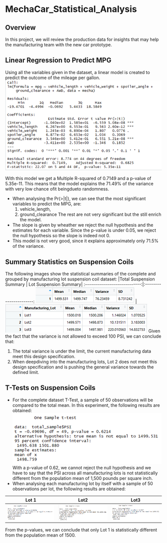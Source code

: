 # MechaCar_Statistical_Analysis

## Overview
In this project, we will review the production data for insights that may help the manufacturing team with the new car prototype.

## Linear Regression to Predict MPG
Using all the variables given in the dataset, a linear model is created to predict the outcome of the mileage per gallon.
![](images/lm_summary.png)

With this model we get a Multiple R-squared of 0.7149 and a p-value of 5.35e-11. This means that the model explains the 71.49% of the variance with very low chance ofit beingdueto randomness.

* When analysing the Pr(>|t|), we can see that the most significant variables to predict the MPG, are:
    1. vehicle_length, 
    2. ground_clearance
    The rest are not very significant but the still enrich the model.
* The slope is given by wheather we reject the null hypothesis and the estimates for each variable. Since the p-value is under 0.05, we reject the null hypothesis so the slope is indeed not 0.
* This model is not very good, since it explains approximately only 71.5% of the variance.

## Summary Statistics on Suspension Coils
The following images show the statistical summaries of the complete and grouped by manufacturing lot suspension coil dataset:
|Total Suspension Summary | Lot Suspension Summary|
:----------------------------:|:----------------------:
![](images/total_summary.png) | ![](images/lot_summary.png)
Given the fact that the variance is not allowed to exceed 100 PSI, we can conclude that:
1. The total variance is under the limit, the current manufacturing data meet this design specification.
2. When deepdiving into the manufacturing lots, Lot 2 does not meet this design specification and is pushing the general variance towards the defined limit.

## T-Tests on Suspension Coils
* For the complete dataset T-Test, a sample of 50 observations will be compared to the total mean. In this experiment, the following results are obtained:
![](images/t_test_total.png)                                                                                                       
With a p-value of 0.62, we cannot reject the null hypothesis and we have to say that the PSI across all manufacturing lots is not statistically different from the population mean of 1,500 pounds per square inch.
* When analysing each manufacturing lot by itself with a sample of 50 observations per lot, the following results are obtained:

|Lot 1                 |Lot2                   |Lot3                   |
:---------------------:|:---------------------:|:----------------------:
![](images/t_test_lot1.png)|![](images/t_test_lot2.png)|![](images/t_test_lot3.png)
From the p-values, we can conclude that only Lot 1 is statistically different from the population mean of 1500.
